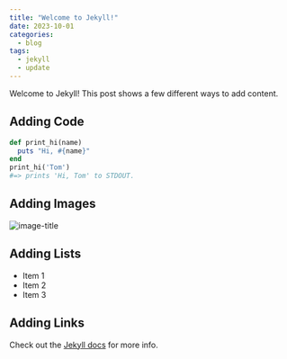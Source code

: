 ```yaml
---
title: "Welcome to Jekyll!"
date: 2023-10-01
categories:
  - blog
tags:
  - jekyll
  - update
---
```


Welcome to Jekyll! This post shows a few different ways to add content.

## Adding Code

```ruby
def print_hi(name)
  puts "Hi, #{name}"
end
print_hi('Tom')
#=> prints 'Hi, Tom' to STDOUT.
```

## Adding Images

![image-title](https://via.placeholder.com/800x400)

## Adding Lists

* Item 1
* Item 2
* Item 3

## Adding Links

Check out the [Jekyll docs](https://jekyllrb.com/docs/) for more info. 
